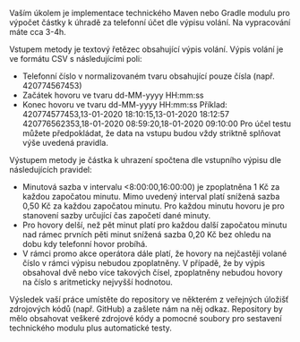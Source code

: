 Vaším úkolem je implementace technického Maven nebo Gradle modulu pro výpočet částky k úhradě za telefonní účet dle výpisu volání. Na vypracování máte cca 3-4h.

Vstupem metody je textový řetězec obsahující výpis volání. Výpis volání je ve formátu CSV s následujícími poli:
-	Telefonní číslo v normalizovaném tvaru obsahující pouze čísla (např. 420774567453)
-	Začátek hovoru ve tvaru dd-MM-yyyy HH:mm:ss
-	Konec hovoru ve tvaru dd-MM-yyyy HH:mm:ss
Příklad:
420774577453,13-01-2020 18:10:15,13-01-2020 18:12:57
420776562353,18-01-2020 08:59:20,18-01-2020 09:10:00
Pro účel testu můžete předpokládat, že data na vstupu budou vždy striktně splňovat výše uvedená pravidla.

Výstupem metody je částka k uhrazení spočtena dle vstupního výpisu dle následujících pravidel:
-	Minutová sazba v intervalu <8:00:00,16:00:00) je zpoplatněna 1 Kč za každou započatou minutu. Mimo uvedený interval platí snížená sazba 0,50 Kč za každou započatou minutu. Pro každou minutu hovoru je pro stanovení sazby určující čas započetí dané minuty.
-	Pro hovory delší, než pět minut platí pro každou další započatou minutu nad rámec prvních pěti minut snížená sazba 0,20 Kč bez ohledu na dobu kdy telefonní hovor probíhá.
-	V rámci promo akce operátora dále platí, že hovory na nejčastěji volané číslo v rámci výpisu nebudou zpoplatněny. V případě, že by výpis obsahoval dvě nebo více takových čísel, zpoplatněny nebudou hovory na číslo s aritmeticky nejvyšší hodnotou.

Výsledek vaší práce umístěte do repository ve některém z veřejných úložišť zdrojových kódů (např. GitHub) a zašlete nám na něj odkaz. Repository by mělo obsahovat veškeré zdrojové kódy a pomocné soubory pro sestavení technického modulu plus automatické testy.
